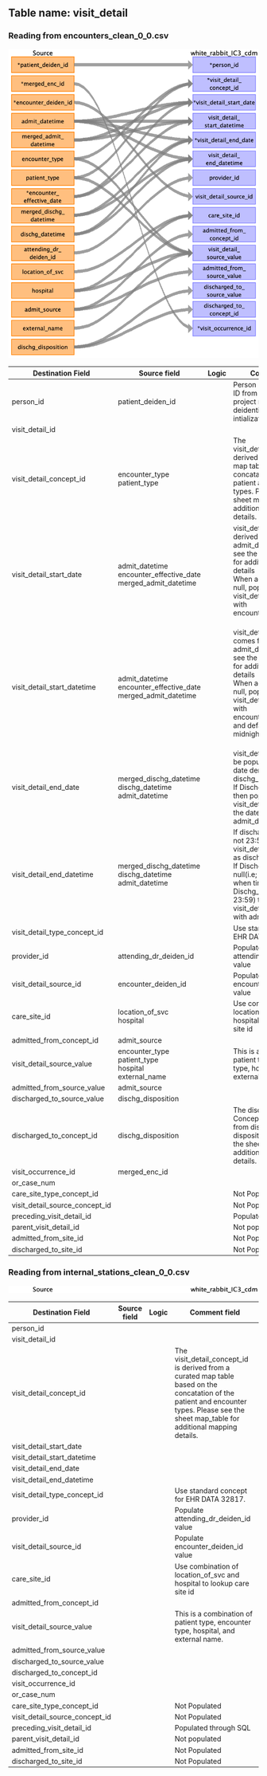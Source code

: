 ## Table name: visit_detail

### Reading from encounters_clean_0_0.csv

![](../md_files/image3.png)

| Destination Field | Source field | Logic | Comment field |
| --- | --- | --- | --- |
| person_id | patient_deiden_id |  | Person ID is the source ID from IDR after the project name and deidentification database intialization date.<br /> |
| visit_detail_id |  |  |  |
| visit_detail_concept_id | encounter_type<br />patient_type |  | The visit_detail_concept_id is derived from a curated map table based on the concatation of the patient and encounter types. Please see the sheet map_table for additional mapping details. |
| visit_detail_start_date | admit_datetime<br />encounter_effective_date<br />merged_admit_datetime |  | visit_detail_start_date is derived from admit_datetime. Please see the sheet map_table for additional mapping details<br />When admit_datetime is null, populate visit_detail_start_date with encounter_effective_date<br /><br /> |
| visit_detail_start_datetime | admit_datetime<br />encounter_effective_date<br />merged_admit_datetime |  | visit_detail_start_datetime comes from admit_datetime. Please see the sheet map_table for additional mapping details<br />When admit_datetime is null, populate visit_detail_start_datetime with encounter_effective_date and default time to midnight<br /><br /> |
| visit_detail_end_date | merged_dischg_datetime<br />dischg_datetime<br />admit_datetime |  | visit_detail_end_date will be populated with the date derived from  dischg_datetime<br />If Dischg_datetime is null then populate visit_detail_end_date with the date derived from admit_datetime<br /> |
| visit_detail_end_datetime | merged_dischg_datetime<br />dischg_datetime<br />admit_datetime |  | If discharge datetime is not 23:59, then populate visit_detail_end_datetime as dischg_datetime<br />If Dischg_datetime is null(i.e; when missing or when time in Dischg_datetime is 23:59) then populate visit_detail_end_datetime with   admit_datetime<br /> |
| visit_detail_type_concept_id |  |  | Use standard concept for EHR DATA 32817. |
| provider_id | attending_dr_deiden_id |  | Populate attending_dr_deiden_id value |
| visit_detail_source_id | encounter_deiden_id |  | Populate encounter_deiden_id value |
| care_site_id | location_of_svc<br />hospital |  | Use combination of location_of_svc and hospital to lookup care site id |
| admitted_from_concept_id | admit_source |  |  |
| visit_detail_source_value | encounter_type<br />patient_type<br />hospital<br />external_name |  | This is a combination of patient type, encounter type, hospital, and external name. |
| admitted_from_source_value | admit_source |  |  |
| discharged_to_source_value | dischg_disposition |  |  |
| discharged_to_concept_id | dischg_disposition |  | The discharge to Concept ID is derived from discharge disposition. Please see the sheet map_table for additional mapping details.<br /> |
| visit_occurrence_id | merged_enc_id |  |  |
| or_case_num |  |  |  |
| care_site_type_concept_id |  |  | Not Populated |
| visit_detail_source_concept_id |  |  | Not Populated |
| preceding_visit_detail_id |  |  | Populated through SQL |
| parent_visit_detail_id |  |  | Not populated |
| admitted_from_site_id |  |  | Not Populated |
| discharged_to_site_id |  |  | Not Populated |

### Reading from internal_stations_clean_0_0.csv

![](../md_files/image4.png)

| Destination Field | Source field | Logic | Comment field |
| --- | --- | --- | --- |
| person_id |  |  |  |
| visit_detail_id |  |  |  |
| visit_detail_concept_id |  |  | The visit_detail_concept_id is derived from a curated map table based on the concatation of the patient and encounter types. Please see the sheet map_table for additional mapping details. |
| visit_detail_start_date |  |  |  |
| visit_detail_start_datetime |  |  |  |
| visit_detail_end_date |  |  |  |
| visit_detail_end_datetime |  |  |  |
| visit_detail_type_concept_id |  |  | Use standard concept for EHR DATA 32817. |
| provider_id |  |  | Populate attending_dr_deiden_id value |
| visit_detail_source_id |  |  | Populate encounter_deiden_id value |
| care_site_id |  |  | Use combination of location_of_svc and hospital to lookup care site id |
| admitted_from_concept_id |  |  |  |
| visit_detail_source_value |  |  | This is a combination of patient type, encounter type, hospital, and external name. |
| admitted_from_source_value |  |  |  |
| discharged_to_source_value |  |  |  |
| discharged_to_concept_id |  |  |  |
| visit_occurrence_id |  |  |  |
| or_case_num |  |  |  |
| care_site_type_concept_id |  |  | Not Populated |
| visit_detail_source_concept_id |  |  | Not Populated |
| preceding_visit_detail_id |  |  | Populated through SQL |
| parent_visit_detail_id |  |  | Not populated |
| admitted_from_site_id |  |  | Not Populated |
| discharged_to_site_id |  |  | Not Populated |

